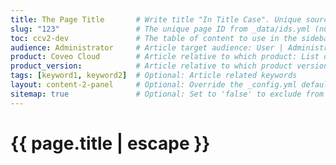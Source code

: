 ```yaml
---
title: The Page Title       # Write title "In Title Case". Unique source 
slug: "123"                 # The unique page ID from _data/ids.yml (number as a string)
toc: ccv2-dev               # The table of content to use in the sidebar
audience: Administrator     # Article target audience: User | Administrator | Developer | Anyone
product: Coveo Cloud        # Article relative to which product: List of product to be determined
product_version:            # Article relative to which product version: List of product versions to be determined
tags: [keyword1, keyword2]  # Optional: Article related keywords
layout: content-2-panel     # Optional: Override the _config.yml default for a collection
sitemap: true               # Optional: Set to 'false' to exclude from jekyll-sitemap sitemap.xml file
---
```


# {{ page.title | escape }}
